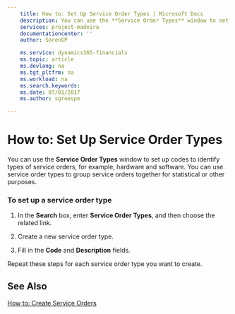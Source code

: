 ```yaml
---
    title: How to: Set Up Service Order Types | Microsoft Docs
    description: You can use the **Service Order Types** window to set up codes to identify types of service orders, for example, hardware and software. You can use service order types to group service orders together for statistical or other purposes.
    services: project-madeira
    documentationcenter: ''
    author: SorenGP

    ms.service: dynamics365-financials
    ms.topic: article
    ms.devlang: na
    ms.tgt_pltfrm: na
    ms.workload: na
    ms.search.keywords:
    ms.date: 07/01/2017
    ms.author: sgroespe

---
```

# How to: Set Up Service Order Types
You can use the **Service Order Types** window to set up codes to identify types of service orders, for example, hardware and software. You can use service order types to group service orders together for statistical or other purposes.  
  
### To set up a service order type  
  
1.  In the **Search** box, enter **Service Order Types**, and then choose the related link.  
  
2.  Create a new service order type.  
  
3.  Fill in the **Code** and **Description** fields.  
  
 Repeat these steps for each service order type you want to create.  
  
## See Also  
 [How to: Create Service Orders](../how-to-create-service-orders.md)